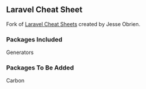 ## Laravel Cheat Sheet

Fork of [Laravel Cheat Sheets](http://cheats.jesse-obrien.ca) created by Jesse Obrien.

### Packages Included
Generators

### Packages To Be Added
Carbon
